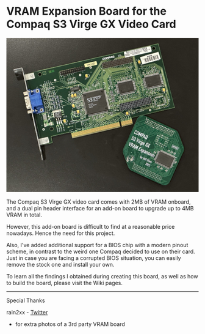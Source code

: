 # VRAM Expansion Board for the Compaq S3 Virge GX Video Card

<img src="/Pics/main.jpg" width=600>

The Compaq S3 Virge GX video card comes with 2MB of VRAM onboard, and a dual pin header interface for an add-on board to upgrade up to 4MB VRAM in total.

However, this add-on board is difficult to find at a reasonable price nowadays. Hence the need for this project.

Also, I've added additional support for a BIOS chip with a modern pinout scheme, in contrast to the weird one Compaq decided to use on their card. Just in case you are facing a corrupted BIOS situation, you can easily remove the stock one and install your own.

To learn all the findings I obtained during creating this board, as well as how to build the board, please visit the Wiki pages.

------------
Special Thanks

rain2xx - [Twitter](https://twitter.com/rain2xx)
- for extra photos of a 3rd party VRAM board
